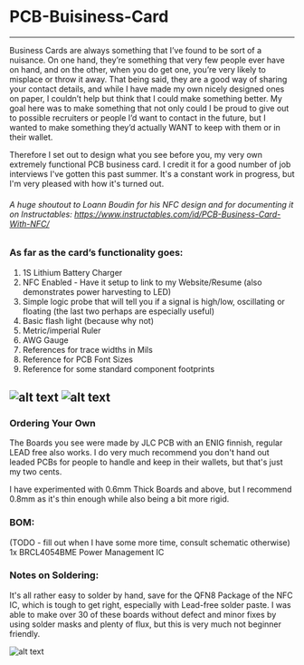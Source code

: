 # PCB-Buisiness-Card
---

Business Cards are always something that I’ve found to be sort of a nuisance. On one hand, they’re something that very few people ever have on hand, and on the other, when you do get one, you’re very likely to misplace or throw it away. That being said, they are a good way of sharing your contact details, and while I have made my own nicely designed ones on paper, I couldn’t help but think that I could make something better. My goal here was to make something that not only could I be proud to give out to possible recruiters or people I’d want to contact in the future, but I wanted to make something they’d actually WANT to keep with them or in their wallet.

Therefore I set out to design what you see before you, my very own extremely functional PCB business card. I credit it for a good number of job interviews I've gotten this past summer. It's a constant work in progress, but I'm very pleased with how it's turned out. 

###### A huge shoutout to Loann Boudin for his NFC design and for documenting it on Instructables: https://www.instructables.com/id/PCB-Business-Card-With-NFC/

### As far as the card’s functionality goes: 

1. 1S Lithium Battery Charger 
2. NFC Enabled - Have it setup to link to my Website/Resume (also demonstrates power harvesting to LED)
3. Simple logic probe that will tell you if a signal is high/low, oscillating or floating (the last two perhaps are especially useful)
4. Basic flash light (because why not) 
5. Metric/imperial Ruler
6. AWG Gauge 
7. References for trace widths in Mils 
8. Reference for PCB Font Sizes 
9. Reference for some standard component footprints

![alt text](https://github.com/Grippy98/PCB-Buisiness-Card/blob/master/images/front.jpg "PCB Front")
![alt text](https://github.com/Grippy98/PCB-Buisiness-Card/blob/master/images/back.jpg "PCB Back")
---

### Ordering Your Own

The Boards you see were made by JLC PCB with an ENIG finnish, regular LEAD free also works. I do very much recommend you don't hand out leaded PCBs for people to handle and keep in their wallets, but that's just my two cents.

I have experimented with 0.6mm Thick Boards and above, but I recommend 0.8mm as it's thin enough while also being a bit more rigid. 

### BOM:
(TODO - fill out when I have some more time, consult schematic otherwise)
1x BRCL4054BME Power Management IC


### Notes on Soldering:

It's all rather easy to solder by hand, save for the QFN8 Package of the NFC IC, which is tough to get right, especially with Lead-free solder paste. I was able to make over 30 of these boards without defect and minor fixes by using solder masks and plenty of flux, but this is very much not beginner friendly. 

![alt text](https://github.com/Grippy98/PCB-Buisiness-Card/blob/master/images/microscope.jpg "Under the Microscope")

